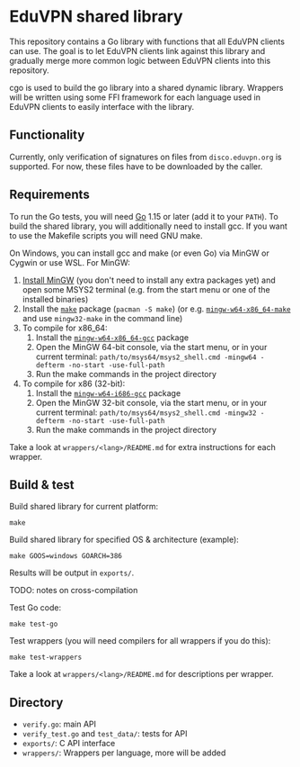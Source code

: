 # EduVPN shared library

This repository contains a Go library with functions that all EduVPN clients can use. The goal is to let EduVPN clients
link against this library and gradually merge more common logic between EduVPN clients into this repository.

cgo is used to build the go library into a shared dynamic library. Wrappers will be written using some FFI framework for
each language used in EduVPN clients to easily interface with the library.

## Functionality

Currently, only verification of signatures on files from `disco.eduvpn.org` is supported. For now, these files have to
be downloaded by the caller.

## Requirements

To run the Go tests, you will need [Go](https://go.dev/doc/install) 1.15 or later (add it to your `PATH`). To build the
shared library, you will additionally need to install gcc. If you want to use the Makefile scripts you will need GNU
make.

On Windows, you can install gcc and make (or even Go) via MinGW or Cygwin or use WSL. For MinGW:

1. [Install MinGW](https://www.msys2.org/#installation) (you don't need to install any extra packages yet) and open some
   MSYS2 terminal (e.g. from the start menu or one of the installed binaries)
2. Install the [`make`](https://packages.msys2.org/package/make?repo=msys) package (`pacman -S make`) (or
   e.g. [`mingw-w64-x86_64-make`](https://packages.msys2.org/package/mingw-w64-x86_64-make?repo=mingw64) and
   use `mingw32-make` in the command line)
3. To compile for x86_64:
   1. Install the [`mingw-w64-x86_64-gcc`](https://packages.msys2.org/package/mingw-w64-x86_64-gcc?repo=mingw64) package
   2. Open the MinGW 64-bit console, via the start menu, or in your current
      terminal: `path/to/msys64/msys2_shell.cmd -mingw64 -defterm -no-start -use-full-path`
   3. Run the make commands in the project directory
4. To compile for x86 (32-bit):
   1. Install the [`mingw-w64-i686-gcc`](https://packages.msys2.org/package/mingw-w64-i686-gcc?repo=mingw32) package
   2. Open the MinGW 32-bit console, via the start menu, or in your current
      terminal: `path/to/msys64/msys2_shell.cmd -mingw32 -defterm -no-start -use-full-path`
   3. Run the make commands in the project directory

Take a look at `wrappers/<lang>/README.md` for extra instructions for each wrapper.

## Build & test

Build shared library for current platform:

```shell
make
```

Build shared library for specified OS & architecture (example):

```shell
make GOOS=windows GOARCH=386
```

Results will be output in `exports/`.

TODO: notes on cross-compilation

Test Go code:

```shell
make test-go
```

Test wrappers (you will need compilers for all wrappers if you do this):

```shell
make test-wrappers
```

Take a look at `wrappers/<lang>/README.md` for descriptions per wrapper.

## Directory

- `verify.go`: main API
- `verify_test.go` and `test_data/`: tests for API
- `exports/`: C API interface
- `wrappers/`: Wrappers per language, more will be added
